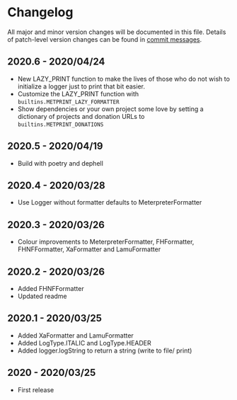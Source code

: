 # Changelog
All major and minor version changes will be documented in this file. Details of
patch-level version changes can be found in [commit messages](../../commits/master).

## 2020.6 - 2020/04/24
- New LAZY_PRINT function to make the lives of those who do not wish to
initialize a logger just to print that bit easier.
- Customize the LAZY_PRINT function with `builtins.METPRINT_LAZY_FORMATTER`
- Show dependencies or your own project some love by setting a dictionary of
projects and donation URLs to `builtins.METPRINT_DONATIONS`

## 2020.5 - 2020/04/19
- Build with poetry and dephell

## 2020.4 - 2020/03/28
- Use Logger without formatter defaults to MeterpreterFormatter

## 2020.3 - 2020/03/26
- Colour improvements to MeterpreterFormatter, FHFormatter, FHNFFormatter,
XaFormatter and LamuFormatter

## 2020.2 - 2020/03/26
- Added FHNFFormatter
- Updated readme

## 2020.1 - 2020/03/25
- Added XaFormatter and LamuFormatter
- Added LogType.ITALIC and LogType.HEADER
- Added logger.logString to return a string (write to file/ print)

## 2020 - 2020/03/25
- First release
